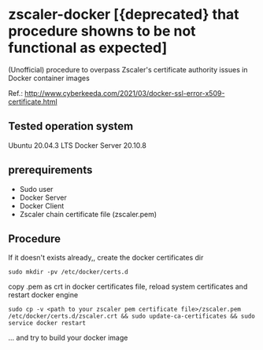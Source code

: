 # zscaler-docker [{deprecated} that procedure showns to be not functional as expected]
(Unofficial) procedure to overpass Zscaler's certificate authority issues in Docker container images

Ref.: http://www.cyberkeeda.com/2021/03/docker-ssl-error-x509-certificate.html

## Tested operation system
Ubuntu 20.04.3 LTS
Docker Server 20.10.8

## prerequirements
- Sudo user
- Docker Server
- Docker Client
- Zscaler chain certificate file (zscaler.pem)

## Procedure
If it doesn't exists already,, create the docker certificates dir
```shell
sudo mkdir -pv /etc/docker/certs.d
```
copy .pem as crt in docker certificates file, reload system certificates and restart docker engine
```shell
sudo cp -v <path to your zscaler pem certificate file>/zscaler.pem /etc/docker/certs.d/zscaler.crt && sudo update-ca-certificates && sudo service docker restart
```
... and try to build your docker image
